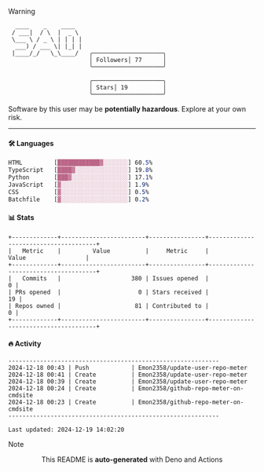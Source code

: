 > [!WARNING]
> ```
>   ____    _    ____    
>  / ___|  / \  |  _ \   
>  \___ \ / _ \ | | | |  
>   ___) / ___ \| |_| |  
>  |____/_/   \_\____/   ╭────────────────────╮
>                        │ Followers│ 77      │
>                        ╰────────────────────╯
>                        
>                        ╭────────────────────╮
>                        │ Stars│ 19          │
>                        ╰────────────────────╯
> ```
> <p>Software by this user may be <b>potentially hazardous</b>. Explore at your own risk.</p>

---

#### 🛠️ Languages
```css
HTML         [████████████▓░░░░░░░] 60.5%
TypeScript   [████▓░░░░░░░░░░░░░░░] 19.8%
Python       [███▓░░░░░░░░░░░░░░░░] 17.1%
JavaScript   [▓░░░░░░░░░░░░░░░░░░░] 1.9%
CSS          [▓░░░░░░░░░░░░░░░░░░░] 0.5%
Batchfile    [▓░░░░░░░░░░░░░░░░░░░] 0.2%
```

#### 📊 Stats
```
+-------------+------------------------+----------------+--------------------------------------+
|   Metric    |         Value          |     Metric     |                Value                 |
+-------------+------------------------+----------------+--------------------------------------+
|   Commits   |                    380 | Issues opened  |                                    0 |
| PRs opened  |                      0 | Stars received |                                   19 |
| Repos owned |                     81 | Contributed to |                                    0 |
+-------------+------------------------+----------------+--------------------------------------+
```

#### 🔥 Activity
```
------------------------------------------------------------
2024-12-18 00:43 | Push            | Emon2358/update-user-repo-meter
2024-12-18 00:41 | Create          | Emon2358/update-user-repo-meter
2024-12-18 00:39 | Create          | Emon2358/update-user-repo-meter
2024-12-18 00:24 | Create          | Emon2358/github-repo-meter-on-cmdsite
2024-12-18 00:23 | Create          | Emon2358/github-repo-meter-on-cmdsite
------------------------------------------------------------

Last updated: 2024-12-19 14:02:20
```

> [!NOTE]
> <p align="center">This README is <b>auto-generated</b> with Deno and Actions</p>